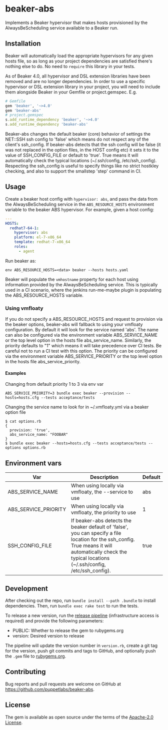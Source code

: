# beaker-abs

Implements a Beaker hypervisor that makes hosts provisioned by the AlwaysBeScheduling service available to a Beaker run.

## Installation

Beaker will automatically load the appropriate hypervisors for any given hosts file, so as long as your project dependencies are satisfied there's nothing else to do. No need to `require` this library in your tests.

As of Beaker 4.0, all hypervisor and DSL extension libraries have been removed and are no longer dependencies. In order to use a specific hypervisor or DSL extension library in your project, you will need to include them alongside Beaker in your Gemfile or project.gemspec. E.g.

~~~ruby
# Gemfile
gem 'beaker', '~>4.0'
gem 'beaker-abs'
# project.gemspec
s.add_runtime_dependency 'beaker', '~>4.0'
s.add_runtime_dependency 'beaker-abs'
~~~

Beaker-abs changes the default beaker (core) behavior of settings the NET::SSH ssh config to 'false' which means do not respect any of the client's ssh_config.
If beaker-abs detects that the ssh config will be false (it was not replaced in the option files, in the HOST config etc) it sets it to the value of
SSH_CONFIG_FILE or default to 'true'. True means it will automatically check the typical locations (~/.ssh/config, /etc/ssh_config). Respecting the ssh_config is 
useful to specify things like no strict hostkley checking, and also to support the smallstep 'step' command in CI.


## Usage

Create a beaker host config with `hypervisor: abs`, and pass the data from the
AlwaysBeScheduling service in the `ABS_RESOURCE_HOSTS` environment variable to
the beaker ABS hypervisor. For example, given a host config:

```yaml
---
HOSTS:
  redhat7-64-1:
    hypervisor: abs
    platform: el-7-x86_64
    template: redhat-7-x86_64
    roles:
      - agent
```

Run beaker as:

```
env ABS_RESOURCE_HOSTS=<data> beaker --hosts hosts.yaml
```

Beaker will populate the `vmhostname` property for each host using information provided by the AlwaysBeScheduling service.
This is typically used in a CI scenario, where the jenkins run-me-maybe plugin is populating the ABS_RESOURCE_HOSTS variable.

### Using vmfloaty

If you do not specify a ABS_RESOURCE_HOSTS and request to provision via the beaker options, beaker-abs will fallback to using
your vmfloaty configuration. By default it will look for the service named 'abs'. The name can also be configured via 
the environment variable ABS_SERVICE_NAME or the top level option in the hosts file abs_service_name. Similarly, the priority defaults to "1" which means
it will take precedence over CI tests. Be careful not to run a CI test with this option. The priority can be configured via
the environment variable ABS_SERVICE_PRIORITY or the top level option in the hosts file abs_service_priority.

#### Examples

Changing from default priority 1 to 3 via env var
```
ABS_SERVICE_PRIORITY=3 bundle exec beaker --provision --hosts=hosts.cfg --tests acceptance/tests
```

Changing the service name to look for in ~/.vmfloaty.yml via a beaker option file
```
$ cat options.rb
{
  provision: 'true',
  abs_service_name: "FOOBAR"
}
$ bundle exec beaker --hosts=hosts.cfg --tests acceptance/tests --options options.rb
```

## Environment vars
| Var      | Description | Default |
| ----------- | ----------- | ------ |
| ABS_SERVICE_NAME      | When using locally via vmfloaty, the --service to use       | abs |
| ABS_SERVICE_PRIORITY  | When using locally via vmfloaty, the priority to use        | 1 |
| SSH_CONFIG_FILE       | If beaker-abs detects the beaker default of 'false', you can specify a file location for the ssh_config. True means it will automatically check the typical locations (~/.ssh/config, /etc/ssh_config). | true |

## Development

After checking out the repo, run `bundle install --path .bundle` to install dependencies. Then, run `bundle exec rake test` to run the tests.

To release a new version, run the [release pipeline](https://jenkins-qe.delivery.puppetlabs.net/job/qe_beaker-abs_init-multijob_master/) 
(infrastructure access is required) and provide the following parameters:

- PUBLIC: Whether to release the gem to rubygems.org
- version: Desired version to release

The pipeline will update the version number in `version.rb`, create a git tag for the version, push git commits and tags to
GitHub, and optionally push the `.gem` file to [rubygems.org](https://rubygems.org).

## Contributing

Bug reports and pull requests are welcome on GitHub at https://github.com/puppetlabs/beaker-abs.


## License

The gem is available as open source under the terms of the [Apache-2.0 License](https://opensource.org/licenses/Apache-2.0).

